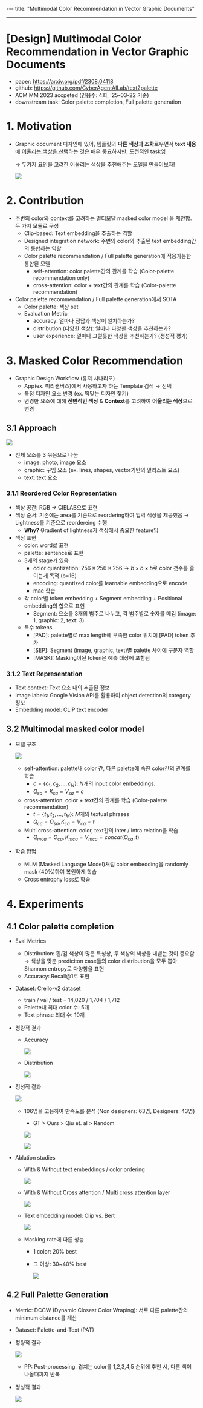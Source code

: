 ​---
title: "Multimodal Color Recommendation in Vector Graphic Documents"

---

# [Design] Multimodal Color Recommendation in Vector Graphic Documents

- paper: https://arxiv.org/pdf/2308.04118
- github: https://github.com/CyberAgentAILab/text2palette
- ACM MM 2023 accpeted (인용수: 4회, '25-03-22 기준)
- downstream task: Color palette completion, Full palette generation

# 1. Motivation

- Graphic document 디자인에 있어, 템플릿의 **다른 색상과 조화**로우면서 **text 내용**에 <u>어울리는 색상을 선택</u>하는 것은 매우 중요하지만, 도전적인 task임

  $\to$ 두가지 요인을 고려한 어울리는 색상을 추천해주는 모델을 만들어보자!

  ![](../images/2025-03-22/image-20250322151630033.png)

# 2. Contribution

- 주변의 color와 context를 고려하는 멀티모달 masked color model 을 제안함. 두 가지 모듈로 구성
  - Clip-based: Text embedding을 추출하는 역할
  - Designed integration network: 주변의 color와 추출된 text embedding간의 통합하는 역할
  - Color palette recommendation / Full palette generation에 적용가능한 통합된 모델
    - self-attention: color palette간의 관계를 학습 (Color-palette recommendation only)
    - cross-attention: color + text간의 관계를 학습 (Color-palette recommendation)
- Color palette recommendation / Full palette generation에서 SOTA
  - Color palette: 색상 set
  - Evaluation Metric
    - accuracy: 얼마나 정답과 색상이 일치하는가?
    - distribution (다양한 색상): 얼마나 다양한 색상을 추천하는가?
    - user experience: 얼마나 그럴듯한 색상을 추천하는가? (정성적 평가)

# 3. Masked Color Recommendation

- Graphic Design Workflow (유저 시나리오)
  - App(ex. 미리캔버스)에서 사용하고자 하는 Template 검색 $\to$ 선택
  - 특정 디자인 요소 변경 (ex. 딱맞는 디자인 찾기)
  - 변경한 요소에 대해 **전반적인 색상** & **Context**를 고려하여 **어울리는 색상**으로 변경

## 3.1 Approach

![](../images/2025-03-22/image-20250322154417769.png)

- 전체 요소를 3 묶음으로 나눔
  - image: photo, image 요소
  - graphic: 꾸밈 요소 (ex. lines, shapes, vector기반의 일러스트 요소)
  - text: text 요소

### 3.1.1 Reordered Color Representation

- 색상 공간: RGB $\to$ CIELAB으로 표현
- 색상 순서: 기존에는 area를 기준으로 reordering하여 입력 색상을 제공했음 $\to$ Lightness를 기준으로 reordereing 수행
  - **Why?** Gradient of lightness가 색상에서 중요한 feature임 
- 색상 표현
  - color: word로 표현
  - palette: sentence로 표현
  - 3개의 stage가 있음
    - color quantization: $256 \times 256 \times 256 \to b \times b \times b$로 color 갯수를 줄이는게 목적 (b=16)
    - encoding: quantized color를 learnable embedding으로 encode
    - mae 학습
  - 각 color별 token embedding + Segment embedding + Positional embedding의 합으로 표현
    - Segment: 요소를 3개의 범주로 나누고, 각 범주별로 숫자를 메김 (image: 1, graphic: 2, text: 3)
  - 특수 tokens
    - [PAD]: palette별로 max length에 부족한 color 위치에 [PAD] token 추가
    - [SEP]: Segment (image, graphic, text)별 palette 사이에 구분자 역할
    - [MASK]: Masking이된 token은 예측 대상에 포함됨

### 3.1.2 Text Representation

- Text context: Text 요소 내의 추출된 정보
- Image labels: Google Vision API를 활용하여 object detection의 category 정보
- Embedding model: CLIP text encoder

## 3.2 Multimodal masked color model

- 모델 구조

  ![](../images/2025-03-22/image-20250322160647531.png)

  - self-attention: palette내 color 간, 다른 palette에 속한 color간의 관계를 학습
    - $c=\{c_1, c_2, ..., c_N\}$: *N*개의 input color embeddings. 
    - $Q_{sa}=K_{sa}=V_{sa}=c$
  - cross-attention: color + text간의 관계를 학습 (Color-palette recommendation)
    - $t=\{t_1, t_2, ..., t_M\}$: *M*개의 textual phrases
    - $Q_{ca}=O_{sa}, K_{ca}=V_{ca}=t$
  - Multi cross-attention: color, text간의 inter / intra relation을 학습
    - $Q_{mca}=O_{ca}, K_{mca}=V_{mca}=concat(O_{ca}, t)$

- 학습 방법

  - MLM (Masked Language Model)처럼 color embedding을 randomly mask (40%)하여 복원하게 학습
  - Cross entrophy loss로 학습

# 4. Experiments

## 4.1 Color palette completion

- Eval Metrics

  - Distribution: 흰/검 색상이 많은 특성상, 두 색상외 색상을 내뱉는 것이 중요함 $\to$ 색상을 맞춘 prediciton case들의 color distribution을 모두 뽑아 Shannon entropy로 다양함을 표현
  - Accuracy: Recall@1로 표현

- Dataset: Crello-v2 dataset

  - train / val / test = 14,020 / 1,704 / 1,712
  - Palette내 최대 color 수: 5개
  - Text phrase 최대 수: 10개

- 정량적 결과

  - Accuracy

    ![](../images/2025-03-22/image-20250322161530162.png)

  - Distribution

    ![](../images/2025-03-22/image-20250322161545404.png)

- 정성적 결과

  ![](../images/2025-03-22/image-20250322161619794.png)

  - 106명을 고용하여 만족도를 분석 (Non designers: 63명, Designers: 43명)

    - GT > Ours > Qiu et. al > Random

    ![](../images/2025-03-22/image-20250322161250571.png)

    ![](../images/2025-03-22/image-20250322161304971.png)

- Ablation studies

  - With & Without text embeddings / color ordering

    ![](../images/2025-03-22/image-20250322161459851.png)

  - With & Without Cross attention / Multi cross attention layer

    ![](../images/2025-03-22/image-20250322161808529.png)

  - Text embedding model: Clip vs. Bert

    ![](../images/2025-03-22/image-20250322161743432.png)

  - Masking rate에 따른 성능

    - 1 color: 20% best

    - 그 이상: 30~40% best

      ![](../images/2025-03-22/image-20250322161837170.png)



## 4.2 Full Palette Generation

- Metric: DCCW (Dynamic Closest Color Wraping): 서로 다른 palette간의 minimum distance를 계산

- Dataset: Palette-and-Text (PAT) 

- 정량적 결과

  ![](../images/2025-03-22/image-20250322162036888.png)

  - PP: Post-processing. 겹치는 color를 1,2,3,4,5 순위에 추천 시, 다른 색이 나올때까지 반복

- 정성적 결과

  ![](../images/2025-03-22/image-20250322162112013.png)